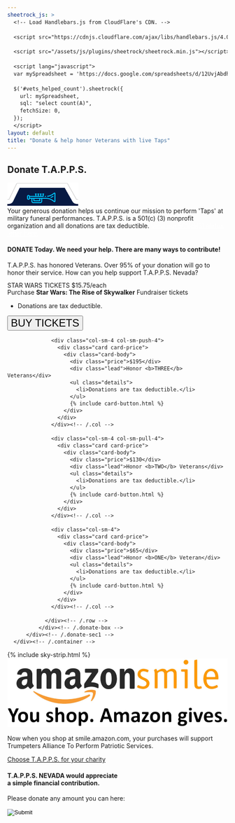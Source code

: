 ```yaml
---
sheetrock_js: >
  <!-- Load Handlebars.js from CloudFlare's CDN. -->
  
  <script src="https://cdnjs.cloudflare.com/ajax/libs/handlebars.js/4.0.5/handlebars.min.js"></script>
  
  <script src="/assets/js/plugins/sheetrock/sheetrock.min.js"></script>
  
  <script lang="javascript">
  var mySpreadsheet = 'https://docs.google.com/spreadsheets/d/12UvjAbdh1OST2unXHNJfRauHnyhwy-FzZVk1cJSnUY0/edit#gid=0';

  $('#vets_helped_count').sheetrock({
    url: mySpreadsheet,
    sql: "select count(A)",
    fetchSize: 0,
  });
  </script>
layout: default
title: "Donate & help honor Veterans with live Taps"
---
```


<div class="content-container donate">
  <div class="inner-page-banr">
  	<div class="container">
      	<h2>Donate <span>T.A.P.P.S.</span></h2>
      </div>
  </div>
  
  <div class="inner-sections">
  	<div class="container">
  		<div class="top-icon-box">
          	<div style="align: center"><img src="/assets/images/header-top.png" class="header-icon"></div>
          	<div class="top-bx-inner">
              	Your generous donation helps us continue our mission to perform 'Taps' at military funeral performances.
  T.A.P.P.S. is a 501(c) (3) nonprofit organization and all donations are tax deductible. <a href="/assets/501.pdf" target="_blank" style="color:white; text-decoration: underline;">View our 501(c)(3) status letter here.</a>
              </div>
          </div>
          <div class="clearall"></div>
          <div class="donate-sec1">
          	<h4 class="donate-p1"><span>DONATE Today.</span> We need your help. There are many ways to contribute!</h4>
              <p class="donate-p2">T.A.P.P.S. has honored <span id="vets_helped_count"></span> Veterans.  Over 95% of your donation will go to honor their service. How can you help support T.A.P.P.S. Nevada?</p>
              <div class="donate-box">
                <div class="row">
                  <div class="col-sm-12">
                    <div class="card card-price">
                      <div class="card-body">
                        <div class="price" style="line-height: 1em;">STAR WARS TICKETS $15.75/each</div>
                        <div class="lead">Purchase <b>Star Wars: The Rise of Skywalker</b> Fundraiser tickets</div>
                        <ul class="details">
                          <li>Donations are tax deductible.</li>
                        </ul>
                        <form name="PrePage" method="post" action="https://Simplecheckout.authorize.net/payment/CatalogPayment.aspx">
                          <input type="hidden" name="LinkId" value="e4819acd-b6eb-4f6d-97d6-ca9e2736b685"/>
                          <input class="btn btn-primary btn-lg btn-block buy-now" style="font-size: 24px;" type="submit" name="donate_btn" value="BUY TICKETS">
                        </form>
                      </div>
                    </div>
                  </div><!-- /.col -->
                </div>
                <div class="row">


                  <div class="col-sm-4 col-sm-push-4">
                    <div class="card card-price">
                      <div class="card-body">
                        <div class="price">$195</div>
                        <div class="lead">Honor <b>THREE</b> Veterans</div>
                        <ul class="details">
                          <li>Donations are tax deductible.</li>
                        </ul>
                        {% include card-button.html %}
                      </div>
                    </div>
                  </div><!-- /.col -->

                  <div class="col-sm-4 col-sm-pull-4">
                    <div class="card card-price">
                      <div class="card-body">
                        <div class="price">$130</div>
                        <div class="lead">Honor <b>TWO</b> Veterans</div>
                        <ul class="details">
                          <li>Donations are tax deductible.</li>
                        </ul>
                        {% include card-button.html %}
                      </div>
                    </div>
                  </div><!-- /.col -->

                  <div class="col-sm-4">
                    <div class="card card-price">
                      <div class="card-body">
                        <div class="price">$65</div>
                        <div class="lead">Honor <b>ONE</b> Veteran</div>
                        <ul class="details">
                          <li>Donations are tax deductible.</li>
                        </ul>
                        {% include card-button.html %}
                      </div>
                    </div>
                  </div><!-- /.col -->

                </div><!-- /.row -->
              </div><!-- /.donate-box -->
          </div><!-- /.donate-sec1 -->
      </div><!-- /.container -->
  </div><!-- /.inner-sections -->

  <div class="clearall"></div>
  {% include sky-strip.html %}
  <div class="clearall"></div>
  
  <div class="donate-sec-2 amzon-sec">
  	<div class="container">
      <div class="row">
          <div class="col-sm-3">
            <img src="/assets/images/amazon.jpg" alt="amazon" class="img-responsive center-block amazon">
          </div>
          <div class="col-sm-9">
            <p class="amazon-p1">Now when you shop at <span>smile.amazon.com,</span> your purchases will support <br>
    <span>Trumpeters Alliance To Perform Patriotic Services.</span></p>
          </div>
        </div><!-- /.row -->
        <div class="row">
          <div class="col-sm-12">
            <a href="https://smile.amazon.com/" target="_blank"><p class="amazon-p2">Choose T.A.P.P.S. for your charity</p></a>
          </div>
        </div>
      </div><!-- /.container -->
  </div><!-- /.donate-sec-2 -->
  
  <div class="donate-sec-3">
  	<div class="container">
      	<h4 class="strip-heading">T.A.P.P.S. NEVADA would appreciate <br><span>a simple financial contribution.</span></h4>
          <p>Please donate any amount you can here:</p>
          <form class="don-btn" name="PrePage" method="post" action="https://Simplecheckout.authorize.net/payment/CatalogPayment.aspx"><input type="hidden" name="LinkId" value="e4819acd-b6eb-4f6d-97d6-ca9e2736b685"/><input type="image" src="/assets/images/sky-donate-btn.png"/></form>
      </div>
  </div>
</div>